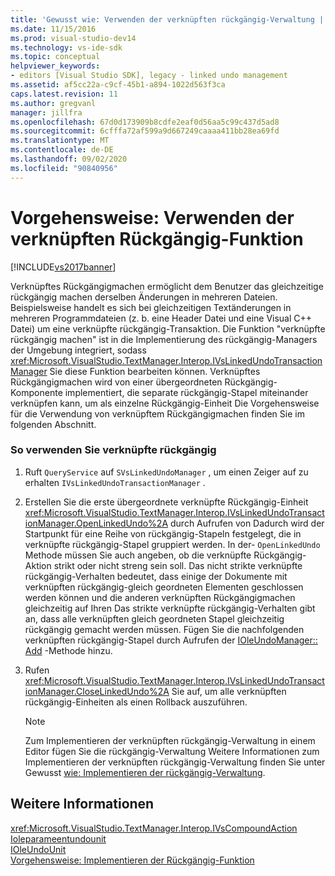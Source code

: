 ```yaml
---
title: 'Gewusst wie: Verwenden der verknüpften rückgängig-Verwaltung | Microsoft-Dokumentation'
ms.date: 11/15/2016
ms.prod: visual-studio-dev14
ms.technology: vs-ide-sdk
ms.topic: conceptual
helpviewer_keywords:
- editors [Visual Studio SDK], legacy - linked undo management
ms.assetid: af5cc22a-c9cf-45b1-a894-1022d563f3ca
caps.latest.revision: 11
ms.author: gregvanl
manager: jillfra
ms.openlocfilehash: 67d0d173909b8cdfe2eaf0d56aa5c99c437d5ad8
ms.sourcegitcommit: 6cfffa72af599a9d667249caaaa411bb28ea69fd
ms.translationtype: MT
ms.contentlocale: de-DE
ms.lasthandoff: 09/02/2020
ms.locfileid: "90840956"
---
```

# <a name="how-to-use-linked-undo-management"></a>Vorgehensweise: Verwenden der verknüpften Rückgängig-Funktion
[!INCLUDE[vs2017banner](../includes/vs2017banner.md)]

Verknüpftes Rückgängigmachen ermöglicht dem Benutzer das gleichzeitige rückgängig machen derselben Änderungen in mehreren Dateien. Beispielsweise handelt es sich bei gleichzeitigen Textänderungen in mehreren Programmdateien (z. b. eine Header Datei und eine Visual C++ Datei) um eine verknüpfte rückgängig-Transaktion. Die Funktion "verknüpfte rückgängig machen" ist in die Implementierung des rückgängig-Managers der Umgebung integriert, sodass <xref:Microsoft.VisualStudio.TextManager.Interop.IVsLinkedUndoTransactionManager> Sie diese Funktion bearbeiten können. Verknüpftes Rückgängigmachen wird von einer übergeordneten Rückgängig-Komponente implementiert, die separate rückgängig-Stapel miteinander verknüpfen kann, um als einzelne Rückgängig-Einheit Die Vorgehensweise für die Verwendung von verknüpftem Rückgängigmachen finden Sie im folgenden Abschnitt.  
  
### <a name="to-use-linked-undo"></a>So verwenden Sie verknüpfte rückgängig  
  
1. Ruft `QueryService` auf `SVsLinkedUndoManager` , um einen Zeiger auf zu erhalten `IVsLinkedUndoTransactionManager` .  
  
2. Erstellen Sie die erste übergeordnete verknüpfte Rückgängig-Einheit <xref:Microsoft.VisualStudio.TextManager.Interop.IVsLinkedUndoTransactionManager.OpenLinkedUndo%2A> durch Aufrufen von Dadurch wird der Startpunkt für eine Reihe von rückgängig-Stapeln festgelegt, die in verknüpfte rückgängig-Stapel gruppiert werden. In der- `OpenLinkedUndo` Methode müssen Sie auch angeben, ob die verknüpfte Rückgängig-Aktion strikt oder nicht streng sein soll. Das nicht strikte verknüpfte rückgängig-Verhalten bedeutet, dass einige der Dokumente mit verknüpften rückgängig-gleich geordneten Elementen geschlossen werden können und die anderen verknüpften Rückgängigmachen gleichzeitig auf Ihren Das strikte verknüpfte rückgängig-Verhalten gibt an, dass alle verknüpften gleich geordneten Stapel gleichzeitig rückgängig gemacht werden müssen. Fügen Sie die nachfolgenden verknüpften rückgängig-Stapel durch Aufrufen der [IOleUndoManager:: Add](/windows/desktop/api/ocidl/nf-ocidl-ioleundomanager-add) -Methode hinzu.  
  
3. Rufen <xref:Microsoft.VisualStudio.TextManager.Interop.IVsLinkedUndoTransactionManager.CloseLinkedUndo%2A> Sie auf, um alle verknüpften rückgängig-Einheiten als einen Rollback auszuführen.  
  
    > [!NOTE]
    > Zum Implementieren der verknüpften rückgängig-Verwaltung in einem Editor fügen Sie die rückgängig-Verwaltung Weitere Informationen zum Implementieren der verknüpften rückgängig-Verwaltung finden Sie unter Gewusst [wie: Implementieren der rückgängig-Verwaltung](../extensibility/how-to-implement-undo-management.md).  
  
## <a name="see-also"></a>Weitere Informationen  
 <xref:Microsoft.VisualStudio.TextManager.Interop.IVsCompoundAction>   
 [Ioleparameentundounit](/windows/desktop/api/ocidl/nn-ocidl-ioleparentundounit)   
 [IOleUndoUnit](/windows/desktop/api/ocidl/nn-ocidl-ioleundounit)   
 [Vorgehensweise: Implementieren der Rückgängig-Funktion](../extensibility/how-to-implement-undo-management.md)
